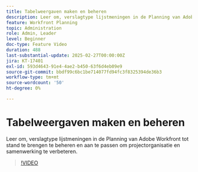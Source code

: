 ```yaml
---
title: Tabelweergaven maken en beheren
description: Leer om, verslagtype lijstmeningen in de Planning van Adobe Workfront tot stand te brengen te beheren en aan te passen om projectorganisatie en samenwerking te verbeteren.
feature: Workfront Planning
topic: Administration
role: Admin, Leader
level: Beginner
doc-type: Feature Video
duration: 488
last-substantial-update: 2025-02-27T00:00:00Z
jira: KT-17401
exl-id: 593d4643-91e4-4ae2-b450-63f6d4eb09e9
source-git-commit: bbdf99c6bc1be714077fd94fc3f8325394de36b3
workflow-type: tm+mt
source-wordcount: '50'
ht-degree: 0%

---
```


# Tabelweergaven maken en beheren

Leer om, verslagtype lijstmeningen in de Planning van Adobe Workfront tot stand te brengen te beheren en aan te passen om projectorganisatie en samenwerking te verbeteren.

>[!VIDEO](https://video.tv.adobe.com/v/3448000/?learn=on&enablevpops=1)
